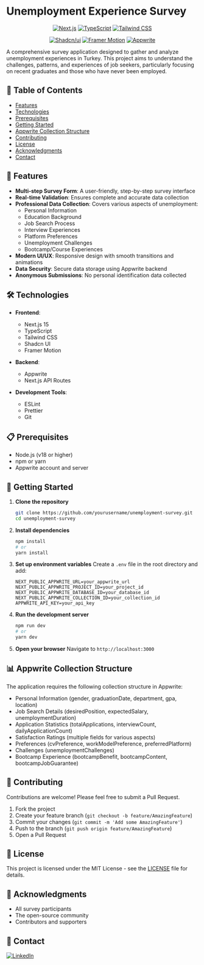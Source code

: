 # Unemployment Experience Survey

<div align="center">
  <p>
    <a href="https://nextjs.org/"><img src="https://img.shields.io/badge/Next.js-000000?style=for-the-badge&logo=next.js&logoColor=white" alt="Next.js" /></a>
    <a href="https://www.typescriptlang.org/"><img src="https://img.shields.io/badge/TypeScript-007ACC?style=for-the-badge&logo=typescript&logoColor=white" alt="TypeScript" /></a>
    <a href="https://tailwindcss.com/"><img src="https://img.shields.io/badge/Tailwind_CSS-38B2AC?style=for-the-badge&logo=tailwind-css&logoColor=white" alt="Tailwind CSS" /></a>
  </p>
  <p>
    <a href="https://ui.shadcn.com/"><img src="https://img.shields.io/badge/shadcn/ui-000000?style=for-the-badge&logo=shadcnui&logoColor=white" alt="Shadcn/ui" /></a>
    <a href="https://www.framer.com/motion/"><img src="https://img.shields.io/badge/Framer_Motion-0055FF?style=for-the-badge&logo=framer&logoColor=white" alt="Framer Motion" /></a>
    <a href="https://appwrite.io/"><img src="https://img.shields.io/badge/Appwrite-F02E65?style=for-the-badge&logo=appwrite&logoColor=white" alt="Appwrite" /></a>
  </p>
</div>

A comprehensive survey application designed to gather and analyze unemployment experiences in Turkey. This project aims to understand the challenges, patterns, and experiences of job seekers, particularly focusing on recent graduates and those who have never been employed.

## 📑 Table of Contents

- [Features](#-features)
- [Technologies](#️-technologies)
- [Prerequisites](#-prerequisites)
- [Getting Started](#-getting-started)
- [Appwrite Collection Structure](#-appwrite-collection-structure)
- [Contributing](#-contributing)
- [License](#-license)
- [Acknowledgments](#-acknowledgments)
- [Contact](#-contact)

## 🌟 Features

- **Multi-step Survey Form**: A user-friendly, step-by-step survey interface
- **Real-time Validation**: Ensures complete and accurate data collection
- **Professional Data Collection**: Covers various aspects of unemployment:
  - Personal Information
  - Education Background
  - Job Search Process
  - Interview Experiences
  - Platform Preferences
  - Unemployment Challenges
  - Bootcamp/Course Experiences
- **Modern UI/UX**: Responsive design with smooth transitions and animations
- **Data Security**: Secure data storage using Appwrite backend
- **Anonymous Submissions**: No personal identification data collected

## 🛠️ Technologies

- **Frontend**:
  - Next.js 15
  - TypeScript
  - Tailwind CSS
  - Shadcn UI
  - Framer Motion

- **Backend**:
  - Appwrite
  - Next.js API Routes

- **Development Tools**:
  - ESLint
  - Prettier
  - Git

## 📋 Prerequisites

- Node.js (v18 or higher)
- npm or yarn
- Appwrite account and server

## 🚀 Getting Started

1. **Clone the repository**
   ```bash
   git clone https://github.com/yourusername/unemployment-survey.git
   cd unemployment-survey
   ```

2. **Install dependencies**
   ```bash
   npm install
   # or
   yarn install
   ```

3. **Set up environment variables**
   Create a `.env` file in the root directory and add:
   ```env
   NEXT_PUBLIC_APPWRITE_URL=your_appwrite_url
   NEXT_PUBLIC_APPWRITE_PROJECT_ID=your_project_id
   NEXT_PUBLIC_APPWRITE_DATABASE_ID=your_database_id
   NEXT_PUBLIC_APPWRITE_COLLECTION_ID=your_collection_id
   APPWRITE_API_KEY=your_api_key
   ```

4. **Run the development server**
   ```bash
   npm run dev
   # or
   yarn dev
   ```

5. **Open your browser**
   Navigate to `http://localhost:3000`

## 📊 Appwrite Collection Structure

The application requires the following collection structure in Appwrite:

- Personal Information (gender, graduationDate, department, gpa, location)
- Job Search Details (desiredPosition, expectedSalary, unemploymentDuration)
- Application Statistics (totalApplications, interviewCount, dailyApplicationCount)
- Satisfaction Ratings (multiple fields for various aspects)
- Preferences (cvPreference, workModelPreference, preferredPlatform)
- Challenges (unemploymentChallenges)
- Bootcamp Experience (bootcampBenefit, bootcampContent, bootcampJobGuarantee)

## 🤝 Contributing

Contributions are welcome! Please feel free to submit a Pull Request.

1. Fork the project
2. Create your feature branch (`git checkout -b feature/AmazingFeature`)
3. Commit your changes (`git commit -m 'Add some AmazingFeature'`)
4. Push to the branch (`git push origin feature/AmazingFeature`)
5. Open a Pull Request

## 📝 License

This project is licensed under the MIT License - see the [LICENSE](LICENSE) file for details.

## 🙏 Acknowledgments

- All survey participants
- The open-source community
- Contributors and supporters

## 📧 Contact

[![LinkedIn](https://img.shields.io/badge/LinkedIn-0077B5?style=for-the-badge&logo=linkedin&logoColor=white)](https://www.linkedin.com/in/ahmetdizdar/)
